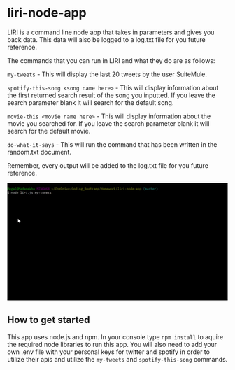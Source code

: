 # liri-node-app

LIRI is a command line node app that takes in parameters and gives you back data. This data will also be logged to a log.txt file for you future reference.

The commands that you can run in LIRI and what they do are as follows:

`my-tweets` - This will display the last 20 tweets by the user SuiteMule.

`spotify-this-song <song name here>` - This will display information about the first returned search result of the song you inputted. If you leave the search parameter blank it will search for the default song.

`movie-this <movie name here>` - This will display information about the movie you searched for. If you leave the search parameter blank it will search for the default movie.

`do-what-it-says` - This will run the command that has been written in the random.txt document.

Remember, every output will be added to the log.txt file for you future reference.

![liri-node-app_demo](\liri-node-app_demo.gif)

## How to get started
This app uses node.js and npm. In your console type `npm install` to aquire the required node libraries to run this app. You will also need to add your own .env file with your personal keys for twitter and spotify in order to utilize their apis and utilize the `my-tweets` and `spotify-this-song` commands.